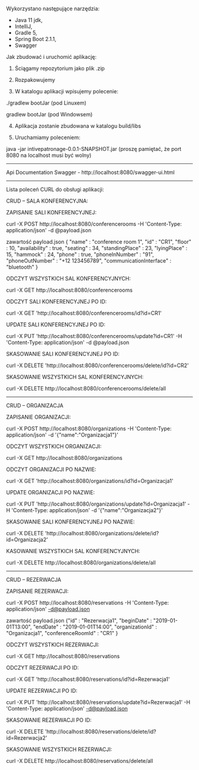 Wykorzystano następujące narzędzia:

- Java 11 jdk,
- IntelliJ, 
- Gradle 5,
- Spring Boot 2.1.1,
- Swagger


Jak zbudować i uruchomić aplikację:

1. Ściągamy repozytorium jako plik .zip

2. Rozpakowujemy

3. W katalogu aplikacji wpisujemy polecenie:

./gradlew bootJar    (pod Linuxem)

gradlew bootJar    (pod Windowsem)

4. Aplikacja zostanie zbudowana w katalogu build/libs

5. Uruchamiamy poleceniem:

java -jar intivepatronage-0.0.1-SNAPSHOT.jar    (proszę pamiętać, że port 8080 na localhost musi być wolny)

******************************************************************
Api Documentation Swagger - http://localhost:8080/swagger-ui.html
******************************************************************

Lista poleceń CURL do obsługi aplikacji:

CRUD – SALA KONFERENCYJNA:

ZAPISANIE SALI KONFERENCYJNEJ:

curl -X POST http://localhost:8080/conferencerooms -H 'Content-Type: application/json' -d @payload.json

zawartość payload.json
{
"name" : "conference room 1",
"id" : "CR1",
"floor" : 10,
"availability" : true,
"seating" : 34,
"standingPlace" : 23,
"lyingPlace" : 15,
"hammock" : 24,
"phone" : true,
"phoneInNumber" : "91",
"phoneOutNumber" : "+12 123456789",
"communicationInterface" : "bluetooth"
}


ODCZYT WSZYSTKICH SAL KONFERENCYJNYCH:

curl -X GET http://localhost:8080/conferencerooms


ODCZYT SALI KONFERENCYJNEJ PO ID:

curl -X GET 'http://localhost:8080/conferencerooms/id?id=CR1'


UPDATE SALI KONFERENCYJNEJ PO ID:

curl -X PUT 'http://localhost:8080/conferencerooms/update?id=CR1' -H 'Content-Type: application/json' -d @payload.json


SKASOWANIE SALI KONFERENCYJNEJ PO ID:

curl -X DELETE 'http://localhost:8080/conferencerooms/delete/id?id=CR2'


SKASOWANIE WSZYSTKICH SAL KONFERENCYJNYCH:

curl -X DELETE http://localhost:8080/conferencerooms/delete/all

******************************************************************

CRUD – ORGANIZACJA

ZAPISANIE ORGANIZACJI:

curl -X POST  http://localhost:8080/organizations -H 'Content-Type: application/json' -d '{"name":"Organizacja1"}'


ODCZYT WSZYSTKICH ORGANIZACJI:

curl -X GET http://localhost:8080/organizations


ODCZYT ORGANIZACJI PO NAZWIE:

curl -X GET 'http://localhost:8080/organizations/id?id=Organizacja1'


UPDATE ORGANIZACJI PO NAZWIE:

curl -X PUT 'http://localhost:8080/organizations/update?id=Organizacja1' -H 'Content-Type: application/json' -d '{"name":"Organizacja2"}'


SKASOWANIE SALI KONFERENCYJNEJ PO NAZWIE:

curl -X DELETE 'http://localhost:8080/organizations/delete/id?id=Organizacja2'


KASOWANIE WSZYSTKICH SAL KONFERENCYJNYCH:

curl -X DELETE http://localhost:8080/organizations/delete/all

******************************************************************

CRUD – REZERWACJA

ZAPISANIE REZERWACJI:

curl -X POST http://localhost:8080/reservations -H 'Content-Type: application/json' -d@payload.json

zawartość payload.json
{"id" : "Rezerwacja1",
"beginDate" : "2019-01-01T13:00",
"endDate" : "2019-01-01T14:00",
"organizationId" : "Organizacja1",
"conferenceRoomId" : "CR1"
}


ODCZYT WSZYSTKICH REZERWACJI:

curl -X GET http://localhost:8080/reservations


ODCZYT REZERWACJI PO ID:

curl -X GET 'http://localhost:8080/reservations/id?id=Rezerwacja1'


UPDATE REZERWACJI PO ID:

curl -X PUT 'http://localhost:8080/reservations/update?id=Rezerwacja1' -H 'Content-Type: application/json' -d@payload.json


SKASOWANIE REZERWACJI PO ID:

curl -X DELETE 'http://localhost:8080/reservations/delete/id?id=Rezerwacja2'


SKASOWANIE WSZYSTKICH REZERWACJI:

curl -X DELETE http://localhost:8080/reservations/delete/all

